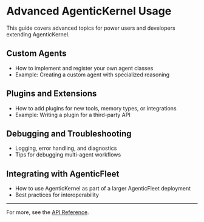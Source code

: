 # Advanced AgenticKernel Usage

This guide covers advanced topics for power users and developers extending AgenticKernel.

## Custom Agents

- How to implement and register your own agent classes
- Example: Creating a custom agent with specialized reasoning

## Plugins and Extensions

- How to add plugins for new tools, memory types, or integrations
- Example: Writing a plugin for a third-party API

## Debugging and Troubleshooting

- Logging, error handling, and diagnostics
- Tips for debugging multi-agent workflows

## Integrating with AgenticFleet

- How to use AgenticKernel as part of a larger AgenticFleet deployment
- Best practices for interoperability

---
For more, see the [API Reference](../api/).
